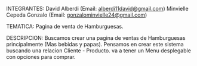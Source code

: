 INTEGRANTES:
David Alberdi (Email: alberdi11david@gmail.com)
Minvielle Cepeda Gonzalo (Email: gonzalominvielle24@gmail.com)

TEMATICA:
Pagina de venta de Hamburguesas.

DESCRIPCION:
Buscamos crear una pagina de ventas de Hamburguesas principalmente (Mas bebidas y papas). Pensamos en crear este sistema buscando una relacion Cliente - Producto.
va a tener un Menu desplegable con opciones para comprar.
